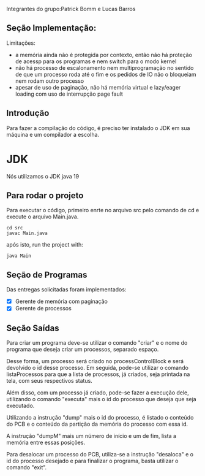 Integrantes do grupo:Patrick Bomm e Lucas Barros

## Seção Implementação:

Limitações:

- a memória ainda não é protegida por contexto, então não há proteção de acessp para os programas e nem switch para o
  modo kernel
- não há processo de escalonamento nem multiprogramação no sentido de que um processo roda até o fim e os pedidos de IO
  não o bloqueiam nem rodam outro processo
- apesar de uso de paginação, não há memória virtual e lazy/eager loading com uso de interrupção page fault

## Introdução

Para fazer a compilação do código, é preciso ter instalado o JDK em sua máquina e um compilador a escolha.

# JDK

Nós utilizamos o JDK java 19

## Para rodar o projeto

Para executar o código, primeiro enrte no arquivo src pelo comando de cd e execute o arquivo Main.java.

```
cd src
javac Main.java
```

após isto, run the project with:

```
java Main
```

## Seção de Programas

Das entregas solicitadas foram implementados:

- [x] Gerente de memória com paginação
- [x] Gerente de processos

## Seção Saídas

Para criar um programa deve-se utilizar o comando "criar" e o nome do programa que deseja criar um processos, separado
espaço.

Desse forma, um processo será criado no processControlBlock e será devolvido o id desse processo. Em seguida, pode-se
utilizar o comando listaProcessos para que a lista de processos, já criados, seja printada na tela, com seus respectivos status.

Além disso, com um processo já criado, pode-se fazer a execução dele, utilizando o comando "executa" mais o id do processo que
deseja que seja executado.

Utilizando a instrução "dump" mais o id do processo, é listado o conteúdo do PCB e o conteúdo da partição da memória do processo
com essa id.

A instrução "dumpM" mais um número de início e um de fim, lista a memória entre essas posições.

Para desalocar um processo do PCB, utiliza-se a instrução "desaloca" e o id do processo desejado e para finalizar o programa,
basta utilizar o comando "exit".
